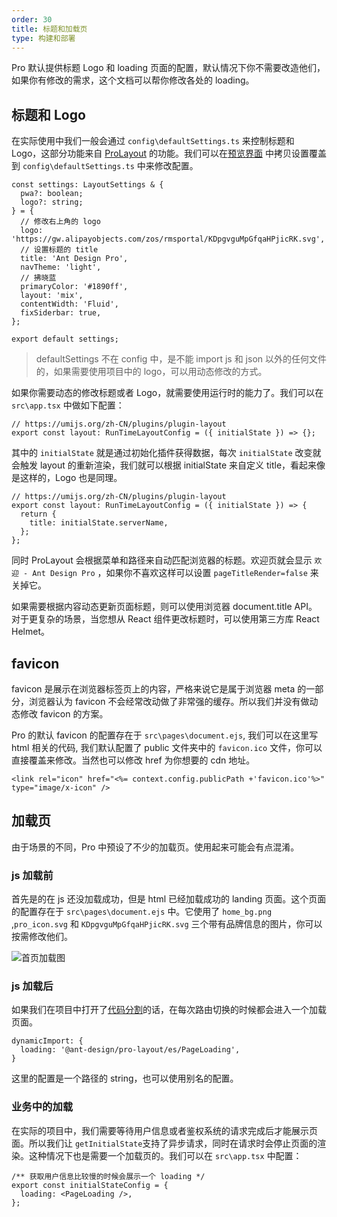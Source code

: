 ```yaml
---
order: 30
title: 标题和加载页
type: 构建和部署
---
```


Pro 默认提供标题 Logo 和 loading 页面的配置，默认情况下你不需要改造他们，如果你有修改的需求，这个文档可以帮你修改各处的 loading。

## 标题和 Logo

在实际使用中我们一般会通过 `config\defaultSettings.ts` 来控制标题和 Logo，这部分功能来自 [ProLayout](https://procomponents.ant.design/components/layout) 的功能。我们可以在[预览界面](https://preview.pro.ant.design/) 中拷贝设置覆盖到 `config\defaultSettings.ts` 中来修改配置。

```tsx
const settings: LayoutSettings & {
  pwa?: boolean;
  logo?: string;
} = {
  // 修改右上角的 logo
  logo: 'https://gw.alipayobjects.com/zos/rmsportal/KDpgvguMpGfqaHPjicRK.svg',
  // 设置标题的 title
  title: 'Ant Design Pro',
  navTheme: 'light',
  // 拂晓蓝
  primaryColor: '#1890ff',
  layout: 'mix',
  contentWidth: 'Fluid',
  fixSiderbar: true,
};

export default settings;
```

> defaultSettings 不在 config 中，是不能 import js 和 json 以外的任何文件的，如果需要使用项目中的 logo，可以用动态修改的方式。

如果你需要动态的修改标题或者 Logo，就需要使用运行时的能力了。我们可以在 `src\app.tsx` 中做如下配置：

```tsx
// https://umijs.org/zh-CN/plugins/plugin-layout
export const layout: RunTimeLayoutConfig = ({ initialState }) => {};
```

其中的 `initialState` 就是通过初始化插件获得数据，每次 `initialState` 改变就会触发 layout 的重新渲染，我们就可以根据 initialState 来自定义 title，看起来像是这样的，Logo 也是同理。

```tsx
// https://umijs.org/zh-CN/plugins/plugin-layout
export const layout: RunTimeLayoutConfig = ({ initialState }) => {
  return {
    title: initialState.serverName,
  };
};
```

同时 ProLayout 会根据菜单和路径来自动匹配浏览器的标题。欢迎页就会显示 `欢迎 - Ant Design Pro` ，如果你不喜欢这样可以设置 `pageTitleRender=false` 来关掉它。

如果需要根据内容动态更新页面标题，则可以使用浏览器 document.title API。 对于更复杂的场景，当您想从 React 组件更改标题时，可以使用第三方库 React Helmet。

## favicon

favicon 是展示在浏览器标签页上的内容，严格来说它是属于浏览器 meta 的一部分，浏览器认为 favicon 不会经常改动做了非常强的缓存。所以我们并没有做动态修改 favicon 的方案。

Pro 的默认 favicon 的配置存在于 `src\pages\document.ejs`, 我们可以在这里写 html 相关的代码, 我们默认配置了 public 文件夹中的 `favicon.ico` 文件，你可以直接覆盖来修改。当然也可以修改 href 为你想要的 cdn 地址。

```tsx
<link rel="icon" href="<%= context.config.publicPath +'favicon.ico'%>" type="image/x-icon" />
```

## 加载页

由于场景的不同，Pro 中预设了不少的加载页。使用起来可能会有点混淆。

### js 加载前

首先是的在 js 还没加载成功，但是 html 已经加载成功的 landing 页面。这个页面的配置存在于 `src\pages\document.ejs` 中。它使用了 `home_bg.png` ,`pro_icon.svg` 和 `KDpgvguMpGfqaHPjicRK.svg` 三个带有品牌信息的图片，你可以按需修改他们。

![首页加载图](https://gw.alipayobjects.com/zos/antfincdn/xp9h2lyw8d/500D5525-C5A4-4ce8-9CB3-B76D14B50B98.png)

### js 加载后

如果我们在项目中打开了[代码分割](https://umijs.org/zh-CN/config#dynamicimport)的话，在每次路由切换的时候都会进入一个加载页面。

```tsx
dynamicImport: {
  loading: '@ant-design/pro-layout/es/PageLoading',
}
```

这里的配置是一个路径的 string，也可以使用别名的配置。

### 业务中的加载

在实际的项目中，我们需要等待用户信息或者鉴权系统的请求完成后才能展示页面。所以我们让 `getInitialState`支持了异步请求，同时在请求时会停止页面的渲染。这种情况下也是需要一个加载页的。我们可以在 `src\app.tsx` 中配置：

```tsx
/** 获取用户信息比较慢的时候会展示一个 loading */
export const initialStateConfig = {
  loading: <PageLoading />,
};
```
